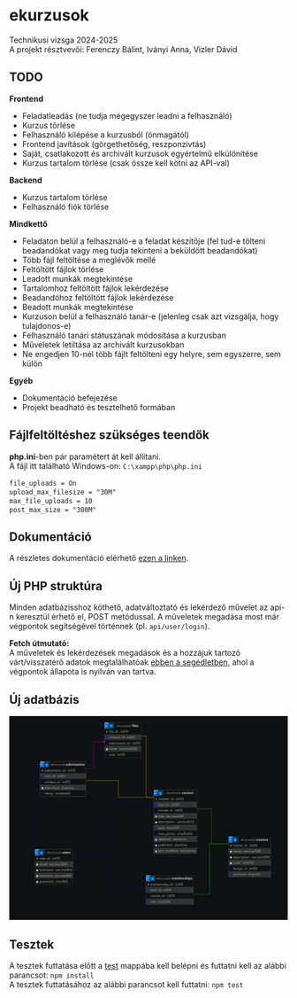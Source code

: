 # ekurzusok
Technikusi vizsga 2024-2025 \
A projekt résztvevői: Ferenczy Bálint, Iványi Anna, Vizler Dávid

## TODO
**Frontend**
- Feladatleadás (ne tudja mégegyszer leadni a felhasználó)
- Kurzus törlése
- Felhasználó kilépése a kurzusból (önmagától)
- Frontend javítások (görgethetőség, reszponzivtás)
- Saját, csatlakozott és archivált kurzusok egyértelmű elkülönítése
- Kurzus tartalom törlése (csak össze kell kötni az API-val)

**Backend**
- Kurzus tartalom törlése
- Felhasználó fiók törlése

**Mindkettő**
- Feladaton belül a felhasználó-e a feladat készítője (fel tud-e tölteni beadandókat vagy meg tudja tekinteni a beküldött beadandókat)
- Több fájl feltöltése a meglévők mellé
- Feltöltött fájlok törlése
- Leadott munkák megtekintése
- Tartalomhoz feltöltött fájlok lekérdezése
- Beadandóhoz feltöltött fájlok lekérdezése
- Beadott munkák megtekintése
- Kurzuson belül a felhasználó tanár-e (jelenleg csak azt vizsgálja, hogy tulajdonos-e)
- Felhasználó tanári státuszának módosítása a kurzusban
- Műveletek letiltása az archivált kurzusokban
- Ne engedjen 10-nél több fájlt feltölteni egy helyre, sem egyszerre, sem külön

**Egyéb**
- Dokumentáció befejezése
- Projekt beadható és tesztelhető formában

## Fájlfeltöltéshez szükséges teendők
**php.ini**-ben pár paramétert át kell állítani.\
A fájl itt található Windows-on: `C:\xampp\php\php.ini`
```
file_uploads = On
upload_max_filesize = "30M"
max_file_uploads = 10
post_max_size = "300M"
```

## Dokumentáció
A részletes dokumentáció elérhető [ezen a linken](https://docs.google.com/document/d/1uhBqkqfKAe0qxYCk307rlWE4jrNmFYU45DSQCpYt-Fk/edit?usp=sharing). 

## Új PHP struktúra
Minden adatbázisshoz köthető, adatváltoztató és lekérdező művelet az api-n keresztül érhető el, POST metódussal. A műveletek megadása most már végpontok segítségével történnek (pl. `api/user/login`).

**Fetch útmutató:**\
A műveletek és lekérdezések megadások és a hozzájuk tartozó várt/visszatérő adatok megtalálhatóak [ebben a segédletben](https://docs.google.com/spreadsheets/d/1QqVU3NuwNTp1Xk_SZ8jrgYIF6DXR1OvF8vQTprfVUaY/edit?usp=sharing), ahol a végpontok állapota is nyilván van tartva.

## Új adatbázis
![Adatbázis relációs modell](./db/db.png)

## Tesztek
A tesztek futtatása előtt a [test](test/) mappába kell belépni és futtatni kell az alábbi parancsot: `npm install` \
A tesztek futtatásához az alábbi parancsot kell futtatni: `npm test`
